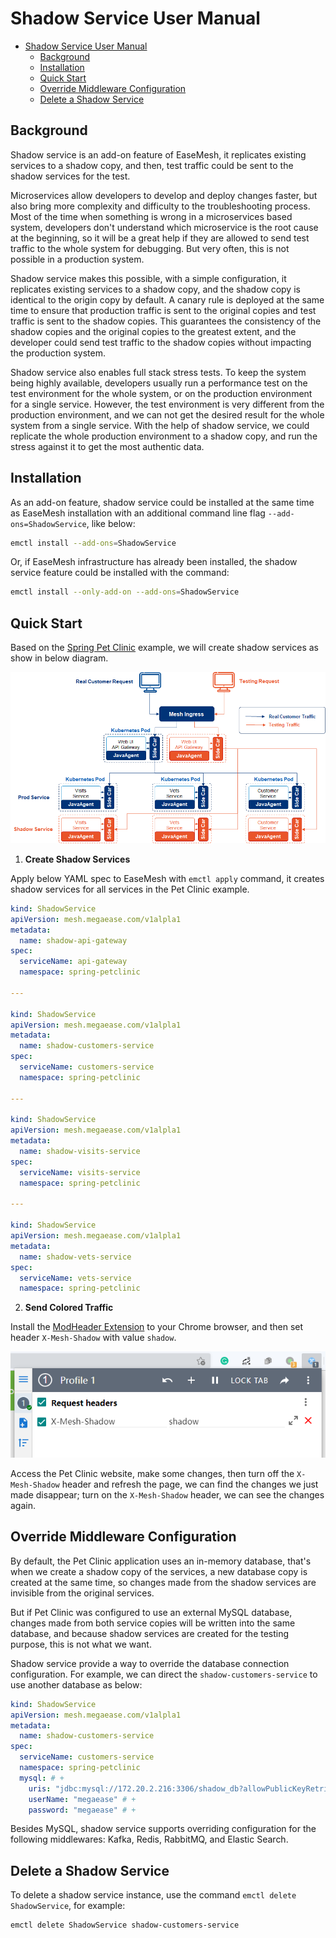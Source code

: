 # Shadow Service User Manual

- [Shadow Service User Manual](#shadow-service-user-manual)
  - [Background](#background)
  - [Installation](#installation)
  - [Quick Start](#quick-start)
  - [Override Middleware Configuration](#override-middleware-configuration)
  - [Delete a Shadow Service](#delete-a-shadow-service)

## Background

Shadow service is an add-on feature of EaseMesh, it replicates existing services to a shadow copy, and then, test traffic could be sent to the shadow services for the test.

Microservices allow developers to develop and deploy changes faster, but also bring more complexity and difficulty to the troubleshooting process. Most of the time when something is wrong in a microservices based system, developers don't understand which microservice is the root cause at the beginning, so it will be a great help if they are allowed to send test traffic to the whole system for debugging. But very often, this is not possible in a production system.

Shadow service makes this possible, with a simple configuration, it replicates existing services to a shadow copy, and the shadow copy is identical to the origin copy by default. A canary rule is deployed at the same time to ensure that production traffic is sent to the original copies and test traffic is sent to the shadow copies. This guarantees the consistency of the shadow copies and the original copies to the greatest extent, and the developer could send test traffic to the shadow copies without impacting the production system.

Shadow service also enables full stack stress tests. To keep the system being highly available, developers usually run a performance test on the test environment for the whole system, or on the production environment for a single service. However, the test environment is very different from the production environment, and we can not get the desired result for the whole system from a single service. With the help of shadow service, we could replicate the whole production environment to a shadow copy, and run the stress against it to get the most authentic data.

## Installation

As an add-on feature, shadow service could be installed at the same time as EaseMesh installation with an additional command line flag `--add-ons=ShadowService`, like below:

```bash
emctl install --add-ons=ShadowService
```

Or, if EaseMesh infrastructure has already been installed, the shadow service feature could be installed with the command:

```bash
emctl install --only-add-on --add-ons=ShadowService
```

## Quick Start

Based on the [Spring Pet Clinic](../README.md#71-start-petclinic-in-easemesh) example, we will create shadow services as show in below diagram.

![shadow-service](./imgs/shadow-service-manual-01.png)

1. **Create Shadow Services**

Apply below YAML spec to EaseMesh with `emctl apply` command, it creates shadow services for all services in the Pet Clinic example.

```yaml
kind: ShadowService
apiVersion: mesh.megaease.com/v1alpla1
metadata:
  name: shadow-api-gateway
spec:
  serviceName: api-gateway
  namespace: spring-petclinic

---

kind: ShadowService
apiVersion: mesh.megaease.com/v1alpla1
metadata:
  name: shadow-customers-service
spec:
  serviceName: customers-service
  namespace: spring-petclinic

---

kind: ShadowService
apiVersion: mesh.megaease.com/v1alpla1
metadata:
  name: shadow-visits-service
spec:
  serviceName: visits-service
  namespace: spring-petclinic

---

kind: ShadowService
apiVersion: mesh.megaease.com/v1alpla1
metadata:
  name: shadow-vets-service
spec:
  serviceName: vets-service
  namespace: spring-petclinic
```

2. **Send Colored Traffic**

Install the [ModHeader Extension](https://chrome.google.com/webstore/detail/modheader/idgpnmonknjnojddfkpgkljpfnnfcklj?hl=en) to your Chrome browser, and then set header `X-Mesh-Shadow` with value `shadow`.

![plugin](./imgs/shadow-service-manual-02.png)

Access the Pet Clinic website, make some changes, then turn off the `X-Mesh-Shadow` header and refresh the page, we can find the changes we just made disappear; turn on the `X-Mesh-Shadow` header, we can see the changes again.

## Override Middleware Configuration

By default, the Pet Clinic application uses an in-memory database, that's when we create a shadow copy of the services, a new database copy is created at the same time, so changes made from the shadow services are invisible from the original services.

But if Pet Clinic was configured to use an external MySQL database, changes made from both service copies will be written into the same database, and because shadow services are created for the testing purpose, this is not what we want.

Shadow service provide a way to override the database connection configuration. For example, we can direct the `shadow-customers-service` to use another database as below:

```yaml
kind: ShadowService
apiVersion: mesh.megaease.com/v1alpla1
metadata:
  name: shadow-customers-service
spec:
  serviceName: customers-service
  namespace: spring-petclinic
  mysql: # +
    uris: "jdbc:mysql://172.20.2.216:3306/shadow_db?allowPublicKeyRetrieval=true&useUnicode=true&characterEncoding=utf-8&useSSL=false&serverTimezone=UTC&verifyServerCertificate=false" # +
    userName: "megaease" # +
    password: "megaease" # +
```

Besides MySQL, shadow service supports overriding configuration for the following middlewares: Kafka, Redis, RabbitMQ, and Elastic Search.

## Delete a Shadow Service

To delete a shadow service instance, use the command `emctl delete ShadowService`, for example:

```
emctl delete ShadowService shadow-customers-service
```
